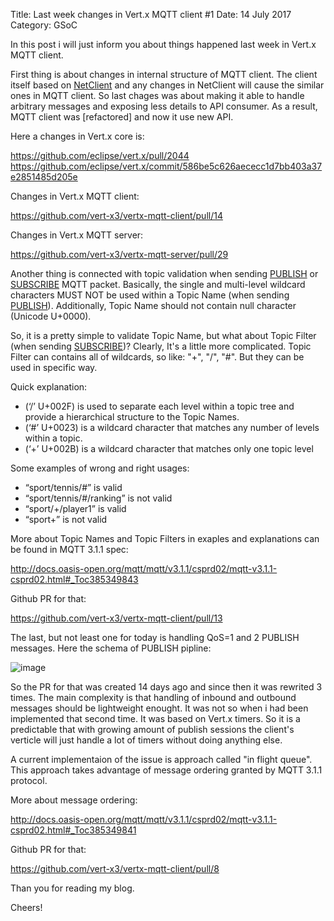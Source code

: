 Title: Last week changes in Vert.x MQTT client #1
Date: 14 July 2017
Category: GSoC

In this post i will just inform you about things happened last week in Vert.x MQTT client.

First thing is about changes in internal structure of MQTT client. The client itself based on [NetClient](link) and any changes in NetClient will cause the similar ones in MQTT client. So last chages was about making it able to handle arbitrary messages and exposing less details to API consumer. As a result, MQTT client was [refactored] and now it use new API. 

Here a changes in Vert.x core is:

https://github.com/eclipse/vert.x/pull/2044
https://github.com/eclipse/vert.x/commit/586be5c626aececc1d7bb403a37e2851485d205e

Changes in Vert.x MQTT client:

https://github.com/vert-x3/vertx-mqtt-client/pull/14

Changes in Vert.x MQTT server:

https://github.com/vert-x3/vertx-mqtt-server/pull/29

Another thing is connected with topic validation when sending [PUBLISH](http://docs.oasis-open.org/mqtt/mqtt/v3.1.1/csprd02/mqtt-v3.1.1-csprd02.html#_Toc385349773) or [SUBSCRIBE](http://docs.oasis-open.org/mqtt/mqtt/v3.1.1/csprd02/mqtt-v3.1.1-csprd02.html#_Toc385349799) MQTT packet. Basically, the single and multi-level wildcard characters MUST NOT be used within a Topic Name (when sending [PUBLISH](http://docs.oasis-open.org/mqtt/mqtt/v3.1.1/csprd02/mqtt-v3.1.1-csprd02.html#_Toc385349773)). Additionally, Topic Name should not contain null character (Unicode U+0000). 

So, it is a pretty simple to validate Topic Name, but what about Topic Filter (when sending [SUBSCRIBE](http://docs.oasis-open.org/mqtt/mqtt/v3.1.1/csprd02/mqtt-v3.1.1-csprd02.html#_Toc385349799))? Clearly, It's a little more complicated. Topic Filter can contains all of wildcards, so like: "+", "/", "#". But they can be used in specific way.

Quick explanation:

* (‘/’ U+002F) is used to separate each level within a topic tree and provide a hierarchical structure to the Topic Names.
* (‘#’ U+0023) is a wildcard character that matches any number of levels within a topic.
* (‘+’ U+002B) is a wildcard character that matches only one topic level

Some examples of wrong and right usages:

* “sport/tennis/#” is valid
* “sport/tennis/#/ranking” is not valid
* “sport/+/player1” is valid  
* “sport+” is not valid

More about Topic Names and Topic Filters in exaples and explanations can be found in MQTT 3.1.1 spec:

http://docs.oasis-open.org/mqtt/mqtt/v3.1.1/csprd02/mqtt-v3.1.1-csprd02.html#_Toc385349843

Github PR for that:

https://github.com/vert-x3/vertx-mqtt-client/pull/13

The last, but not least one for today is handling QoS=1 and 2 PUBLISH messages. Here the schema of PUBLISH pipline:

![image](https://user-images.githubusercontent.com/16746106/28056736-a4794072-6626-11e7-9eb6-483a4c049897.png)  

So the PR for that was created 14 days ago and since then it was rewrited 3 times. The main complexity is that handling of inbound and outbound messages should be lightweight enought. It was not so when i had been implemented that second time. It was based on Vert.x timers. So it is a predictable that with growing amount of publish sessions the client's verticle will just handle a lot of timers without doing anything else.

A current implementaion of the issue is approach called "in flight queue". This approach takes advantage of message ordering granted by MQTT 3.1.1 protocol.

More about message ordering:

http://docs.oasis-open.org/mqtt/mqtt/v3.1.1/csprd02/mqtt-v3.1.1-csprd02.html#_Toc385349841

Github PR for that:

https://github.com/vert-x3/vertx-mqtt-client/pull/8

Than you for reading my blog.

Cheers!



